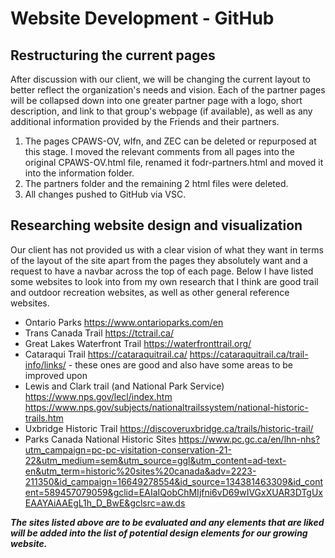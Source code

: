 # Website Development - GitHub

## Restructuring the current pages
After discussion with our client, we will be changing the current layout to better reflect the organization's needs and vision. Each of the partner pages will be collapsed down into one greater partner page with a logo, short description, and link to that group's webpage (if available), as well as any additional information provided by the Friends and their partners.

1. The pages CPAWS-OV, wlfn, and ZEC can be deleted or repurposed at this stage. I moved the relevant comments from all pages into the original CPAWS-OV.html file, renamed it fodr-partners.html and moved it into the information folder.
2. The partners folder and the remaining 2 html files were deleted. 
3. All changes pushed to GitHub via VSC.

## Researching website design and visualization
Our client has not provided us with a clear vision of what they want in terms of the layout of the site apart from the pages they absolutely want and a request to have a navbar across the top of each page. Below I have listed some websites to look into from my own research that I think are good trail and outdoor recreation websites, as well as other general reference websites.

- Ontario Parks https://www.ontarioparks.com/en
- Trans Canada Trail https://tctrail.ca/
- Great Lakes Waterfront Trail https://waterfronttrail.org/
- Cataraqui Trail https://cataraquitrail.ca/ https://cataraquitrail.ca/trail-info/links/ - these ones are good and also have some areas to be improved upon
- Lewis and Clark trail (and National Park Service) https://www.nps.gov/lecl/index.htm https://www.nps.gov/subjects/nationaltrailssystem/national-historic-trails.htm
- Uxbridge Historic Trail https://discoveruxbridge.ca/trails/historic-trail/
- Parks Canada National Historic Sites https://www.pc.gc.ca/en/lhn-nhs?utm_campaign=pc-pc-visitation-conservation-21-22&utm_medium=sem&utm_source=ggl&utm_content=ad-text-en&utm_term=historic%20sites%20canada&adv=2223-211350&id_campaign=16649278554&id_source=134381463309&id_content=589457079059&gclid=EAIaIQobChMIjfni6vD69wIVGxXUAR3DTgUxEAAYAiAAEgL1h_D_BwE&gclsrc=aw.ds


***The sites listed above are to be evaluated and any elements that are liked will be added into the list of potential design elements for our growing website.***